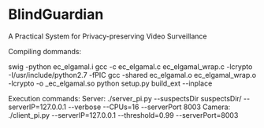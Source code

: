 # BlindGuardian
A Practical System for Privacy-preserving Video Surveillance

Compiling dommands:

swig -python ec_elgamal.i
gcc -c ec_elgamal.c ec_elgamal_wrap.c -lcrypto -I/usr/include/python2.7 -fPIC
gcc -shared ec_elgamal.o ec_elgamal_wrap.o -lcrypto -o _ec_elgamal.so
python setup.py build_ext --inplace

Execution commands:
Server:
./server_pi.py --suspectsDir suspectsDir/ --serverIP=127.0.0.1 --verbose --CPUs=16 --serverPort 8003
Camera:
./client_pi.py --serverIP=127.0.0.1 --threshold=0.99 --serverPort=8003
